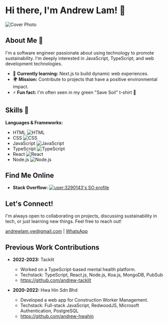# Hi there, I'm Andrew Lam! 👋

![Cover Photo](https://github.com/AndrewLamYW/AndrewLamYW/assets/11419166/9bb1f8f6-c999-48f6-b8b5-65aa9abb0ae7)

## About Me 🚀

I'm a software engineer passionate about using technology to promote sustainability. I'm deeply interested in JavaScript, TypeScript, and web development technologies.

* 🌱 **Currently learning:** Next.js to build dynamic web experiences.
* 🌍 **Mission:** Contribute to projects that have a positive environmental impact.
* ⚡ **Fun fact:** I'm often seen in my green "Save Soil" t-shirt 💚

## Skills 🧠

**Languages & Frameworks:**
* HTML ![HTML](https://img.shields.io/badge/-HTML-E34F26?style=flat-square&logo=html5&logoColor=white)
* CSS ![CSS](https://img.shields.io/badge/-CSS-1572B6?style=flat-square&logo=css3&logoColor=white) 
* JavaScript ![JavaScript](https://img.shields.io/badge/-JavaScript-F7DF1E?style=flat-square&logo=javascript&logoColor=black) 
* TypeScript ![TypeScript](https://img.shields.io/badge/-typescript-3178C6?style=flat-square&logo=typescript&logoColor=white)
* React ![React](https://img.shields.io/badge/-React-61DAFB?style=flat-square&logo=react&logoColor=black) 
* Node.js ![Node.js](https://img.shields.io/badge/-Node.js-339933?style=flat-square&logo=node.js&logoColor=white) 

## Find Me Online 

* **Stack Overflow:** [![user:3290143's SO profile](https://stackoverflow-readme-profile.johannchopin.fr/profile-small/3290143?theme=dark)](https://stackoverflow.com/users/3290143)


## Let's Connect! 

I'm always open to collaborating on projects, discussing sustainability in tech, or just learning new things. Feel free to reach out!

[andrewlam.yw@gmail.com](mailto:andrewlam.yw@gmail.com) | [WhatsApp](https://wa.me/601126265689) 

## Previous Work Contributions

* **2022-2023:** Tacklit
    * Worked on a TypeScript-based mental health platform.
    * Techstack: TypeScript, React.js, Node.js, Koa.js, MongoDB, PubSub
    * https://github.com/andrew-tacklit

* **2020-2022:** Hwa Hin Sdn Bhd
    * Developed a web app for Construction Worker Management.
    * Techstack: Full-stack JavaScript, RedwoodJS, Microsoft Authentication, PostgreSQL
    * https://github.com/andrew-hwahin

<!--
**andrewlamyw/andrewlamyw** is a ✨ _special_ ✨ repository because its `README.md` (this file) appears on your GitHub profile.

Here are some ideas to get you started:

- 🔭 I’m currently working on ...
- 🌱 I’m currently learning ...
- 👯 I’m looking to collaborate on ...
- 🤔 I’m looking for help with ...
- 💬 Ask me about ...
- 📫 How to reach me: ...
- 😄 Pronouns: ...
- ⚡ Fun fact: ...
-->
